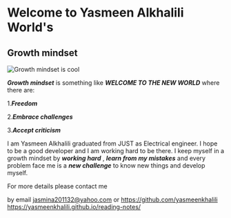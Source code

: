 # Welcome to Yasmeen Alkhalili World's
## Growth mindset
![Growth mindset is cool](https://miro.medium.com/max/781/1*ninBE6iYHSbeHy5y3MxiOg.png)

***Growth mindset*** is something like ***WELCOME TO THE NEW WORLD*** where there are:

1.***Freedom***

2.***Embrace challenges*** 

3.***Accept criticism***

I am Yasmeen Alkhalili graduated from JUST as Electrical engineer. I hope to be a good developer and I am working hard to be there.
I keep myself in a growth mindset by ***working hard*** , ***learn from my mistakes*** and every problem face me is a ***new challenge*** to know new things and develop myself.

For more details please contact me

by email <jasmina201132@yahoo.com>
or <https://github.com/yasmeenkhalili>
<https://yasmeenkhalili.github.io/reading-notes/>
